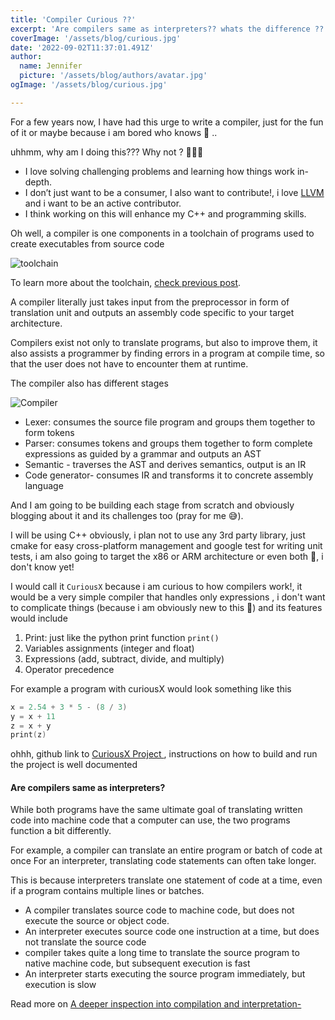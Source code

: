 ```yaml
---
title: 'Compiler Curious ??'
excerpt: 'Are compilers same as interpreters?? whats the difference ??'
coverImage: '/assets/blog/curious.jpg'
date: '2022-09-02T11:37:01.491Z'
author:
  name: Jennifer
  picture: '/assets/blog/authors/avatar.jpg'
ogImage: '/assets/blog/curious.jpg'

---
```

For a few years now, I have had this urge to write a compiler, just for the fun of it or maybe because i am bored who knows 🥲 ..

uhhmm, why am I doing this??? Why not ? 🤷🏽‍♂️

- I love solving challenging problems and learning how things work in-depth.
- I don’t just want to be a consumer, I also want to contribute!, i love [LLVM](https://llvm.org/) and i want to be an active contributor. 
- I think working on this will enhance my C++ and programming skills.

Oh well, a compiler is one components in a toolchain of programs used to create executables from source code 

![toolchain](/assets/blog/tools.jpg)

To learn more about the toolchain, [check previous post](/_posts/buildsystems2.md).

A compiler literally just takes input from the preprocessor in form of translation unit and outputs an assembly code specific to your target architecture.

Compilers exist not only to translate programs, but also to improve them, it also assists a programmer by finding errors in a program at compile time, so that the user does not have to encounter them at runtime.

The compiler also has different stages

![Compiler](/assets/blog/toolchain.png)

- Lexer: consumes the source file program and groups them together to form tokens
- Parser: consumes tokens and groups them together to form complete expressions as guided by a grammar and outputs an AST
- Semantic - traverses the AST and derives semantics, output is an IR
- Code generator- consumes IR and transforms it to concrete assembly language

And I am going to be building each stage from scratch and obviously blogging about it and its challenges too (pray for me 😅). 

I will be using C++ obviously, i plan not to use any 3rd party library, just cmake for easy cross-platform management and google test for writing unit tests, i am also going to target the x86 or ARM architecture or even both 🤔, i don't know yet!

I would call it `CuriousX` because i am curious to how compilers work!, it would be a very simple compiler that handles only expressions , i don't want to complicate things (because i am obviously new to this 😬) and its features would include 

1. Print: just like the python print function `print()`
2. Variables assignments (integer and float)
4. Expressions (add, subtract, divide, and multiply)
5. Operator precedence


For example a program with curiousX would look something like this
```C
x = 2.54 + 3 * 5 - (8 / 3)
y = x + 11
z = x + y
print(z)
```


ohhh, github link to [CuriousX Project ](https://github.com/jnyfah/CuriousX), instructions on how to build and run the project is well documented 

#### Are compilers same as interpreters?

While both programs have the same ultimate goal of translating written code into machine code that a computer can use, the two programs function a bit differently. 

For example, a compiler can translate an entire program or batch of code at once
For an interpreter, translating code statements can often take longer. 

This is because interpreters translate one statement of code at a time, even if a program contains multiple lines or batches. 

- A compiler translates source code to machine code, but does not execute the source or object code.
- An interpreter executes source code one instruction at a time, but does not translate the source code
- compiler takes quite a long time to translate the source program to native machine code, but subsequent execution is fast
- An interpreter starts executing the source program immediately, but execution is slow

Read more on [A deeper inspection into compilation and interpretation-](https://medium.com/basecs/a-deeper-inspection-into-compilation-and-interpretation-d98952ebc842)

